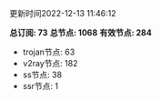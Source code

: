 更新时间2022-12-13 11:46:12

**总订阅: 73**
**总节点: 1068**
**有效节点: 284**
- trojan节点: 63
- v2ray节点: 182
- ss节点: 38
- ssr节点: 1
